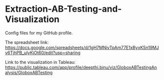 # Extraction-AB-Testing-and-Visualization
Config files for my GitHub profile.

The spreadsheet link: https://docs.google.com/spreadsheets/d/1gH7MNivTpAm77E1xByxKSn19MJv6TjhPB_ulyKjOt60/edit?usp=sharing

Link to the visualization in Tableau:  https://public.tableau.com/app/profile/deepthi.binu/viz/GloboxABTestingAnalysis/GloboxABTesting
